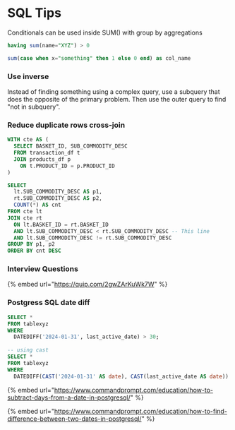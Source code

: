 # SQL Tips

Conditionals can be used inside SUM() with group by aggregations

```sql
having sum(name="XYZ") > 0

sum(case when x="something" then 1 else 0 end) as col_name
```

### Use inverse

Instead of finding something using a complex query, use a subquery that does the opposite of the primary problem. Then use the outer query to find "not in subquery".



### Reduce duplicate rows cross-join

```sql
WITH cte AS (
  SELECT BASKET_ID, SUB_COMMODITY_DESC
  FROM transaction_df t 
  JOIN products_df p 
    ON t.PRODUCT_ID = p.PRODUCT_ID
)

SELECT 
  lt.SUB_COMMODITY_DESC AS p1, 
  rt.SUB_COMMODITY_DESC AS p2, 
  COUNT(*) AS cnt
FROM cte lt 
JOIN cte rt 
  ON lt.BASKET_ID = rt.BASKET_ID 
  AND lt.SUB_COMMODITY_DESC < rt.SUB_COMMODITY_DESC -- This line
  AND lt.SUB_COMMODITY_DESC != rt.SUB_COMMODITY_DESC 
GROUP BY p1, p2
ORDER BY cnt DESC
```

### Interview Questions

{% embed url="https://quip.com/2gwZArKuWk7W" %}

### Postgress SQL date diff

```sql
SELECT * 
FROM tablexyz
WHERE 
  DATEDIFF('2024-01-31', last_active_date) > 30;
  
-- using cast
SELECT * 
FROM tablexyz
WHERE 
  DATEDIFF(CAST('2024-01-31' AS date), CAST(last_active_date AS date)) > 30;
```

{% embed url="https://www.commandprompt.com/education/how-to-subtract-days-from-a-date-in-postgresql/" %}

{% embed url="https://www.commandprompt.com/education/how-to-find-difference-between-two-dates-in-postgresql/" %}
